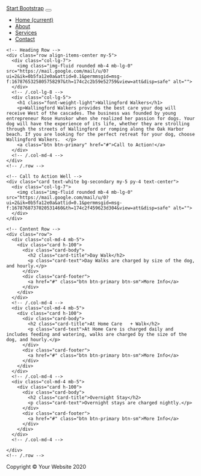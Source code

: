 <!DOCTYPE html>
<html lang="en">

<head>

  <meta charset="utf-8">
  <meta name="viewport" content="width=device-width, initial-scale=1, shrink-to-fit=no">
  <meta name="description" content="">
  <meta name="author" content="">

  <title>Small Business - Start Bootstrap Template</title>

  <!-- Bootstrap core CSS -->
  <link href="vendor/bootstrap/css/bootstrap.min.css" rel="stylesheet">

  <!-- Custom styles for this template -->
  <link href="css/small-business.css" rel="stylesheet">

</head>

<body>

  <!-- Navigation -->
  <nav class="navbar navbar-expand-lg navbar-dark bg-dark fixed-top">
    <div class="container">
      <a class="navbar-brand" href="#">Start Bootstrap</a>
      <button class="navbar-toggler" type="button" data-toggle="collapse" data-target="#navbarResponsive" aria-controls="navbarResponsive" aria-expanded="false" aria-label="Toggle navigation">
        <span class="navbar-toggler-icon"></span>
      </button>
      <div class="collapse navbar-collapse" id="navbarResponsive">
        <ul class="navbar-nav ml-auto">
          <li class="nav-item active">
            <a class="nav-link" href="#">Home
              <span class="sr-only">(current)</span>
            </a>
          </li>
          <li class="nav-item">
            <a class="nav-link" href="#">About</a>
          </li>
          <li class="nav-item">
            <a class="nav-link" href="#">Services</a>
          </li>
          <li class="nav-item">
            <a class="nav-link" href="#">Contact</a>
          </li>
        </ul>
      </div>
    </div>
  </nav>

  <!-- Page Content -->
  <div class="container">

    <!-- Heading Row -->
    <div class="row align-items-center my-5">
      <div class="col-lg-7">
        <img class="img-fluid rounded mb-4 mb-lg-0" src="https://mail.google.com/mail/u/0?ui=2&ik=0b5fa12e0a&attid=0.1&permmsgid=msg-f:1678765325805758297&th=174c2c2b59e52759&view=att&disp=safe" alt="">
      </div>
      <!-- /.col-lg-8 -->
      <div class="col-lg-5">
        <h1 class="font-weight-light">Wallingford Walkers</h1>
        <p>Wallingford Walkers provides the best care your dog will receive West of the cascades. The business was founded by young entrepreneur Rose Hunskor when she realized her passion for dogs. Your dog will have the experience of its life, whether they are strolling through the streets of Wallingford or romping along the Oak Harbor beach. If you are looking for the perfect retreat for your dog, choose Wallingford Walkers.  </p>
        <a class="btn btn-primary" href="#">Call to Action!</a>
      </div>
      <!-- /.col-md-4 -->
    </div>
    <!-- /.row -->

    <!-- Call to Action Well -->
    <div class="card text-white bg-secondary my-5 py-4 text-center">
      <div class="col-lg-7">
        <img class="img-fluid rounded mb-4 mb-lg-0" src="https://mail.google.com/mail/u/0?ui=2&ik=0b5fa12e0a&attid=0.1&permmsgid=msg-f:1678768737020531460&th=174c2f459623d304&view=att&disp=safe" alt="">
      </div>
    </div>

    <!-- Content Row -->
    <div class="row">
      <div class="col-md-4 mb-5">
        <div class="card h-100">
          <div class="card-body">
            <h2 class="card-title">Day Walk</h2>
            <p class="card-text">Day Walks are charged by size of the dog, and hourly.</p>
          </div>
          <div class="card-footer">
            <a href="#" class="btn btn-primary btn-sm">More Info</a>
          </div>
        </div>
      </div>
      <!-- /.col-md-4 -->
      <div class="col-md-4 mb-5">
        <div class="card h-100">
          <div class="card-body">
            <h2 class="card-title">At Home Care   + Walk</h2>
            <p class="card-text">At Home Care is charged daily and includes feeding and watering, walks are charged by the size of the dog, and hourly.</p>
          </div>
          <div class="card-footer">
            <a href="#" class="btn btn-primary btn-sm">More Info</a>
          </div>
        </div>
      </div>
      <!-- /.col-md-4 -->
      <div class="col-md-4 mb-5">
        <div class="card h-100">
          <div class="card-body">
            <h2 class="card-title">Overnight Stay</h2>
            <p class="card-text">Overnight stays are charged nightly.</p>
          </div>
          <div class="card-footer">
            <a href="#" class="btn btn-primary btn-sm">More Info</a>
          </div>
        </div>
      </div>
      <!-- /.col-md-4 -->

    </div>
    <!-- /.row -->

  </div>
  <!-- /.container -->

  <!-- Footer -->
  <footer class="py-5 bg-dark">
    <div class="container">
      <p class="m-0 text-center text-white">Copyright &copy; Your Website 2020</p>
    </div>
    <!-- /.container -->
  </footer>

  <!-- Bootstrap core JavaScript -->
  <script src="vendor/jquery/jquery.min.js"></script>
  <script src="vendor/bootstrap/js/bootstrap.bundle.min.js"></script>

</body>

</html>
